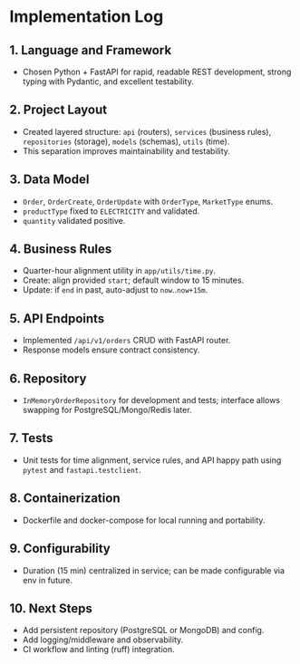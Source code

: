 # Implementation Log

## 1. Language and Framework
- Chosen Python + FastAPI for rapid, readable REST development, strong typing with Pydantic, and excellent testability.

## 2. Project Layout
- Created layered structure: `api` (routers), `services` (business rules), `repositories` (storage), `models` (schemas), `utils` (time).
- This separation improves maintainability and testability.

## 3. Data Model
- `Order`, `OrderCreate`, `OrderUpdate` with `OrderType`, `MarketType` enums.
- `productType` fixed to `ELECTRICITY` and validated.
- `quantity` validated positive.

## 4. Business Rules
- Quarter-hour alignment utility in `app/utils/time.py`.
- Create: align provided `start`; default window to 15 minutes.
- Update: if `end` in past, auto-adjust to `now`..`now+15m`.

## 5. API Endpoints
- Implemented `/api/v1/orders` CRUD with FastAPI router.
- Response models ensure contract consistency.

## 6. Repository
- `InMemoryOrderRepository` for development and tests; interface allows swapping for PostgreSQL/Mongo/Redis later.

## 7. Tests
- Unit tests for time alignment, service rules, and API happy path using `pytest` and `fastapi.testclient`.

## 8. Containerization
- Dockerfile and docker-compose for local running and portability.

## 9. Configurability
- Duration (15 min) centralized in service; can be made configurable via env in future.

## 10. Next Steps
- Add persistent repository (PostgreSQL or MongoDB) and config.
- Add logging/middleware and observability.
- CI workflow and linting (ruff) integration.
